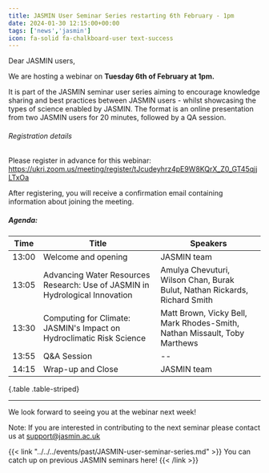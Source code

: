 ```yaml
---
title: JASMIN User Seminar Series restarting 6th February - 1pm
date: 2024-01-30 12:15:00+00:00
tags: ['news','jasmin']
icon: fa-solid fa-chalkboard-user text-success
---
```


Dear JASMIN users,

We are hosting a webinar on **Tuesday 6th of February at 1pm.**

It is part of the JASMIN seminar user series aiming to encourage knowledge sharing and best practices between JASMIN users - whilst showcasing the types of science enabled by JASMIN.
The format is an online presentation from two JASMIN users for 20 minutes, followed by a QA session.

###### Registration details

Please register in advance for this webinar:
https://ukri.zoom.us/meeting/register/tJcudeyhrz4pE9W8KQrX_Z0_GT45qjjLTxOa

After registering, you will receive a confirmation email containing information about joining the meeting.

##### Agenda:

| Time | Title | Speakers
| -- | -- | --
| 13:00 | Welcome and opening | JASMIN team
| 13:05 | Advancing Water Resources Research: Use of JASMIN in Hydrological Innovation | Amulya Chevuturi, Wilson Chan, Burak Bulut, Nathan Rickards, Richard Smith
| 13:30 | Computing for Climate: JASMIN's Impact on Hydroclimatic Risk Science | Matt Brown, Vicky Bell, Mark Rhodes-Smith, Nathan Missault, Toby Marthews
| 13:55 | Q&A Session | --
| 14:15 | Wrap-up and Close | JASMIN team
{.table .table-striped}

--------------------------------------------------

We look forward to seeing you at the webinar next week!

Note: If you are interested in contributing to the next seminar please contact us at support@jasmin.ac.uk

{{< link "../../../events/past/JASMIN-user-seminar-series.md" >}} You can catch up on previous JASMIN seminars here! {{< /link >}}
